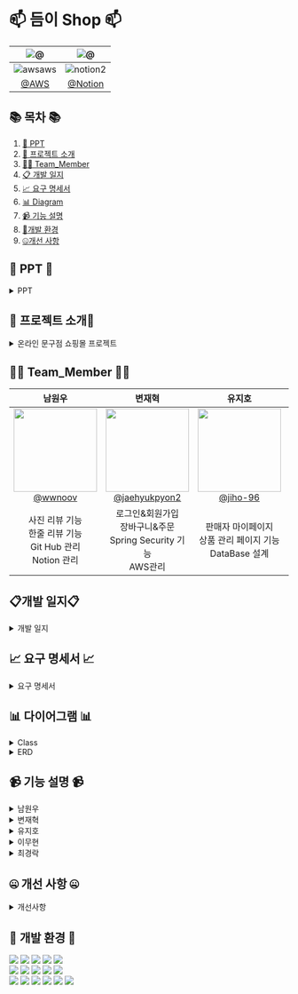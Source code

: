 #  📫 듬이 Shop 📫



<!--![256컬러](https://github.com/NovTeamProject/Team_Project/assets/145524959/3298851f-7534-4304-99b3-55106605b887)-->


<div>

| **![@](https://github.com/DeumE-Shop/DeumE-Shop/assets/145524959/9eb4164b-6aff-4d7e-95db-08819308bfca)** |  **![@](https://github.com/DeumE-Shop/DeumE-Shop/assets/145524959/5b99770c-ecc7-4cb8-bd7f-3daf8883278d)** |
| :------: |  :------: |
|  ![awsaws](https://github.com/NovTeamProject/Team_Project/assets/145963611/c33a2433-81d8-4137-88d6-c7c7c350a030)  |  ![notion2](https://github.com/NovTeamProject/Team_Project/assets/145963611/8e1e720e-e202-4ad8-9767-0befe6dcf529)  | 
|  [@AWS](http://deume.kro.kr)  |   [@Notion](https://feline-khaan-f70.notion.site/c388c2f473824cd8a40cf9d2f6707238?pvs=4)  |  


</div>

## 📚 목차 📚

01. [📂 PPT](#-PPT-)
02. [📖 프로젝트 소개](#-프로젝트-소개)
03. [🙋‍♀️ Team_Member](#%EF%B8%8F-team_member-%EF%B8%8F)
04. [📋 개발 일지](#개발-일지)
05. [📈  요구 명세서](#-요구-명세서-)
06. [📊 Diagram](#-다이어그램-)
07. [📹 기능 설명](#-기능-설명-)
08. [🔨개발 환경](#-개발-환경-)
09. [🤐개선 사항](#-개선-사항-)


## 📂 PPT 📂
<details><summary>PPT</summary>      

[<img src="https://github.com/DeumE-Shop/DeumE-Shop/assets/145524959/8356b741-de29-408a-8ef5-ead43fa5cf31" width="200px" height="200px">](https://www.canva.com/design/DAF6GN9LCiM/cuiRsAhDyBvKBWDXnjZ48g/view?utm_content=DAF6GN9LCiM&utm_campaign=designshare&utm_medium=link&utm_source=editor)
<br> 👆👆👆👆👆👆👆👆👆

</details>

## 📖 프로젝트 소개📖
<details><summary>온라인 문구점 쇼핑몰 프로젝트</summary>
<br>
 
### 개요
 
고객들에게 편리하고 학습에 필요한 문구 및  다양한제품을 판매하는 온라인 쇼핑몰을 구축하는 것입니다. <br/>
이를 통해 고객들은 집에서 편하게 쇼핑을 즐길 수 있으며, 다양한 제품을 필요로 하는 구매자와 제품을 파는 판매자가 쇼핑몰을 이용 합니다.

### 시장조사
 
- 경쟁사: 천재쇼핑몰,모닝글로리,문구랜드,알파
- 차별화 포인트: 관리자가 판매를 하는 것이 아니라 이용자가 판매자로 가입하여 판매를 합니다. (인증필요)

### 핵심 기능

- 회원가입 및 로그인 기능
- 제품 목록 및 상세페이지 표시
- 장바구니 및 주문 기능
- 리뷰 및 평점 기능
- 판매 실적 그래프 시각화

</details>



## 🙋‍♀️ Team_Member 🙋‍♀️

<div>

| **남원우** | **변재혁** | **유지호** | **이무현** | **최경락** | 
| :------: |  :------: | :------: | :------: | :------: | 
| [<img src="https://avatars.githubusercontent.com/u/145524959?v=4" height=150 width=150> <br/> @wwnoov](https://github.com/wwnoov) |[<img src="https://avatars.githubusercontent.com/u/145942491?v=4" height=150 width=150> <br/> @jaehyukpyon2](https://github.com/jaehyukpyon2)|[<img src="https://avatars.githubusercontent.com/u/145963790?v=4" height=150 width=150> <br/> @jiho-96](https://github.com/jiho-96)|[<img src="https://avatars.githubusercontent.com/u/145963633?v=4" height=150 width=150> <br/> @LMH9999](https://github.com/LMH9999)| [<img src="https://avatars.githubusercontent.com/u/140072536?v=4" height=150 width=150> <br/> @raknrak](https://github.com/raknrak) |
| 사진 리뷰 기능 <br>한줄 리뷰 기능<br>Git Hub 관리 <br>Notion 관리 |로그인&회원가입  <br> 장바구니&주문  <br> Spring Security 기능 <br> AWS관리 |  판매자 마이페이지 <br> 상품 관리 페이지 기능 <br> DataBase 설계 | 관리자 기능 <br> 공지사항 기능 <br> AWS관리 |상품 등록&수정 기능 <br> 상품 목록 기능 <br> Notion 관리| 

</div>


## 📋개발 일지📋
<details><summary>개발 일지</summary>

![image](https://github.com/Last-but-not-LEAST/LBNL/assets/145524959/7ee74521-51ab-47cc-b638-a43a225c1608)


</details>

## 📈 요구 명세서 📈

<details><summary>요구 명세서</summary>



https://github.com/DeumE-Shop/DeumE-Shop/assets/145524959/087bc6f0-0301-4eba-b463-1cf9df92aff7

[클릭시이동](https://feline-khaan-f70.notion.site/90cc985f6d4048c8a248e9375a6cc272)


</details>
  

## 📊 다이어그램 📊



<details><summary>Class</summary>

![LBNL2](https://github.com/DeumE-Shop/DeumE-Shop/assets/145524959/36105387-ceaa-4b45-8527-ec3648b5cbb7)


</details>


<details><summary>ERD</summary>
 
![image](https://github.com/DeumE-Shop/DeumE-Shop/assets/145524959/258b47b0-1dbd-4dd4-9d2f-f65a594f33c4)

    
</details>

## 📹 기능 설명 📹

<details><summary>남원우</summary> 
<br/>
 
![image](https://github.com/DeumE-Shop/DeumE-Shop/assets/145524959/6efb8de0-dad5-41da-9f6f-438e25a2df64)
 
</details>

<details><summary>변재혁</summary>
<br/>
 
![image](https://github.com/DeumE-Shop/DeumE-Shop/assets/145524959/d2b8de05-7dc7-46a6-96c3-0f957b3cccd1)

회원가입
<br/>
https://github.com/DeumE-Project/DeumE-Shop/assets/145942491/767a3ba9-13cf-4fc5-afc0-3688e859784f
<br/>

시큐리티 - 로그인
<br/>
https://github.com/DeumE-Project/DeumE-Shop/assets/145942491/84e2b6b0-d36b-420d-b62d-32c6789a1624
<br/>

고객로그인 후 장바구니 추가<br/>
https://github.com/DeumE-Project/DeumE-Shop/assets/145942491/25755deb-2528-4031-8d3e-53995c873886

비로그인 사용자가 장바구니 추가<br/>
https://github.com/DeumE-Project/DeumE-Shop/assets/145942491/8f1188c1-2669-4f3a-b831-a78af1acdf70

고객 로그인 후 장바구니에 담긴 상품 주문<br/>
https://github.com/DeumE-Project/DeumE-Shop/assets/145942491/ed45e782-8889-4a53-8847-9d48e87bc3be

시큐리티 - 접근제한 <br />
https://github.com/DeumE-Project/DeumE-Shop/assets/145942491/2851b125-dcc7-4dea-b389-52693c38353f


 
</details>
 
<details><summary>유지호</summary>
<br/>

![image](https://github.com/DeumE-Shop/DeumE-Shop/assets/145524959/d05467ff-5a9d-4a9e-87fe-23e25e97cc66)
</details>

<details><summary>이무현</summary>
<br/>
 
![image](https://github.com/DeumE-Shop/DeumE-Shop/assets/145524959/079a0150-956f-4099-ab65-06ad9bee7b12)
</details>

<details><summary>최경락</summary>
<br/>
 
![image](https://github.com/DeumE-Shop/DeumE-Shop/assets/145524959/73a43545-d0fe-4bcc-94cb-4c8996b0e7b6)
</details>



## 🤐 개선 사항 🤐

<details><summary>개선사항</summary>
<br/>
 

</details>

## 🔨 개발 환경 🔨
<div>
<img src="https://img.shields.io/badge/JAVA-C01818?style=flat-square&logo=coffeescript&logoColor=white" />
<img src="https://img.shields.io/badge/HTML5-E34F26?style=flat-square&logo=HTML5&logoColor=fff"/>
<img src="https://img.shields.io/badge/JavaScript-F7DF1E?style=flat-square&logo=JavaScript&logoColor=000"/>
<img src="https://img.shields.io/badge/spring-6DB33F?style=flat&logo=spring&logoColor=white" />
<img src="https://img.shields.io/badge/springsecurity-6DB33F?style=flat&logo=springsecurity&logoColor=white" />
     
<br>
<img src="https://img.shields.io/badge/bootstrap-7952B3?style=flat&logo=bootstrap&logoColor=white"/>
<img src="https://img.shields.io/badge/jquery-0769AD?style=flat&logo=jquery&logoColor=white"/>
<img src="https://img.shields.io/badge/CSS3-1572B6?style=flat-square&logo=CSS3&logoColor=fff"/>
<img src="https://img.shields.io/badge/MariaDB-003545?style=flat&logo=MariaDB&logoColor=white" />
<img src="https://img.shields.io/badge/Mybatis-000000?style=flat&logo=Fluentd&logoColor=white"/>
<br>

<img src="https://img.shields.io/badge/IntelliJ-000000?style=flat-square&logo=intellijidea&logoColor=white" />
<img src="https://img.shields.io/badge/Slack-4A154B?style=flat-square&logo=slack&logoColor=white" />
<img src="https://img.shields.io/badge/notion-000000?style=flat-square&logo=notion&logoColor=blue" />  
<img src="https://img.shields.io/badge/amazonaws-232F3E?style=flat-square&logo=amazonaws&logoColor=blue" />
<img src="https://img.shields.io/badge/GitHub-181717?style=flat-square&logo=GitHub&logoColor=white" />
<img src="https://img.shields.io/badge/Git-F05032?style=flat-square&logo=git&logoColor=white" />

</div>



